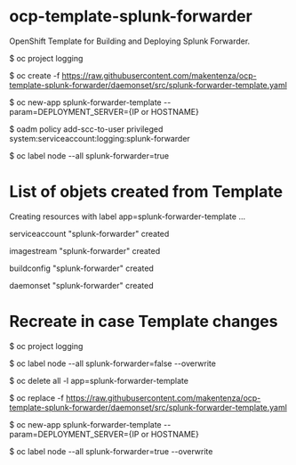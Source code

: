 # ocp-template-splunk-forwarder
OpenShift Template for Building and Deploying Splunk Forwarder.

$ oc project logging

$ oc create -f https://raw.githubusercontent.com/makentenza/ocp-template-splunk-forwarder/daemonset/src/splunk-forwarder-template.yaml

$ oc new-app splunk-forwarder-template --param=DEPLOYMENT_SERVER={IP or HOSTNAME}

$ oadm policy add-scc-to-user privileged system:serviceaccount:logging:splunk-forwarder

$ oc label node --all splunk-forwarder=true

# List of objets created from Template

Creating resources with label app=splunk-forwarder-template ...

serviceaccount "splunk-forwarder" created

imagestream "splunk-forwarder" created

buildconfig "splunk-forwarder" created

daemonset "splunk-forwarder" created

# Recreate in case Template changes

$ oc project logging

$ oc label node --all splunk-forwarder=false --overwrite

$ oc delete all -l app=splunk-forwarder-template

$ oc replace -f https://raw.githubusercontent.com/makentenza/ocp-template-splunk-forwarder/daemonset/src/splunk-forwarder-template.yaml

$ oc new-app splunk-forwarder-template --param=DEPLOYMENT_SERVER={IP or HOSTNAME}

$ oc label node --all splunk-forwarder=true --overwrite
